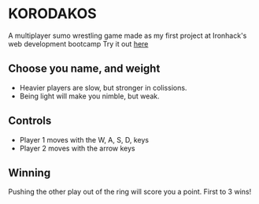 # KORODAKOS

A multiplayer sumo wrestling game made as my first project at Ironhack's web development bootcamp
Try it out [here](https://nicomellon.github.io/korodakos/)

## Choose you name, and weight

  - Heavier players are slow, but stronger in colissions.
  - Being light will make you nimble, but weak.
  
## Controls
  
  - Player 1 moves with the W, A, S, D, keys
  - Player 2 moves with the arrow keys
  
## Winning

Pushing the other play out of the ring will score you a point. First to 3 wins!
